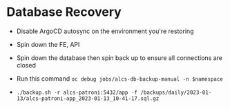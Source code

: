 # Database Recovery

- Disable ArgoCD autosync on the environment you're restoring
- Spin down the FE, API
- Spin down the database then spin back up to ensure all connections are closed
- Run this command `oc debug jobs/alcs-db-backup-manual -n $namespace`

- `./backup.sh -r alcs-patroni:5432/app -f /backups/daily/2023-01-13/alcs-patroni-app_2023-01-13_10-41-17.sql.gz`
